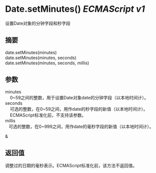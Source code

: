 # Date.setMinutes() _ECMAScript v1_

设置Date对象的分钟字段和秒字段

## 摘要

date.setMinutes(minutes)  
date.setMinutes(minutes, seconds)  
date.setMinutes(minutes, seconds, millis)

## 参数

minutes  
    0~59之间的整数，用于设置Date对象date的分钟字段（以本地时间计）。  
seconds  
    可选的整数，在0~59之间，用作date的秒字段的新值（以本地时间计）。  
    ECMAScript标准化前，不支持该参数。  
millis  
   可选的整数，在0~999之间，用作date的毫秒字段的新值（以本地时间计）。  
&

## 返回值

调整过的日期的毫秒表示。ECMAScript标准化前，该方法不返回值。

